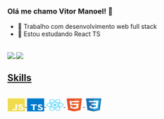 ### Olá me chamo Vitor Manoel! 👋

- 🔭 Trabalho com desenvolvimento web full stack
- 🌱 Estou estudando React TS

<br/>

 <div>
  <a href="https://github.com/Vitor-Manoel565">
   <img align="center" height="170" src="https://github-readme-stats.vercel.app/api/top-langs/?username=Vitor-Manoel565&layout=compact&langs_count=16&theme=dracula"/>
  <img align="center" src="https://github-readme-stats.vercel.app/api?username=Vitor-Manoel565&show_icons=true&theme=dracula&include_all_commits=true&count_private=true&hide=issues"/>
</div>

## Skills
  
<div style="display: inline_block"><br>
  <img align="center"  height="30" width="40" src="https://raw.githubusercontent.com/devicons/devicon/master/icons/javascript/javascript-plain.svg">
  <img align="center"  height="30" width="40" src="https://raw.githubusercontent.com/devicons/devicon/master/icons/typescript/typescript-plain.svg">
  <img align="center" height="30" width="40" src="https://raw.githubusercontent.com/devicons/devicon/master/icons/react/react-original.svg">
  <img align="center"  height="30" width="40" src="https://raw.githubusercontent.com/devicons/devicon/master/icons/html5/html5-original.svg">
  <img align="center"  height="30" width="40" src="https://raw.githubusercontent.com/devicons/devicon/master/icons/css3/css3-original.svg">
</div>

</br>
